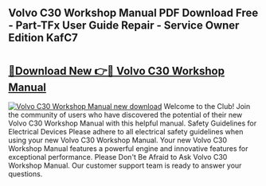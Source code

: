 ## Volvo C30 Workshop Manual PDF Download Free - Part-TFx User Guide Repair - Service Owner Edition KafC7

# <h2><a href="http://bc99418.oget.top/?id=Volvo+C30+Workshop+Manual">🔗Download New 👉🔴 Volvo C30 Workshop Manual</a></h2>

[![Volvo C30 Workshop Manual new download](https://i.imgur.com/5g1atiW.png)](http://bc99418.oget.top/?id=Volvo+C30+Workshop+Manual)
Welcome to the Club! Join the community of users who have discovered the potential of their new Volvo C30 Workshop Manual with this helpful manual. Safety Guidelines for Electrical Devices Please adhere to all electrical safety guidelines when using your new Volvo C30 Workshop Manual. Your new Volvo C30 Workshop Manual features a powerful engine and innovative features for exceptional performance. Please Don't Be Afraid to Ask Volvo C30 Workshop Manual. Our customer support team is ready to answer your questions.
